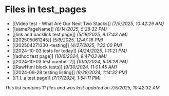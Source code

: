 # Files in test_pages

- [[Video test - What Are Our Next Two Stacks]] *(7/5/2025, 10:42:29 AM)*
- [[samePageName]] *(6/14/2025, 5:28:32 PM)*
- [[link and backlink test page]] *(5/19/2025, 9:17:43 AM)*
- [[202505061245]] *(5/6/2025, 12:47:16 PM)*
- [[202504271330 -testing]] *(4/27/2025, 1:32:00 PM)*
- [[2024-10-03 tests for today]] *(4/24/2025, 1:11:21 PM)*
- [[adhoc test page]] *(10/6/2024, 9:47:03 AM)*
- [[2024-10-03 test number 2]] *(10/3/2024, 6:18:28 PM)*
- [[RawHtml block tests]] *(9/30/2024, 11:01:45 AM)*
- [[2024-09-28 testing listing]] *(9/28/2024, 1:14:32 PM)*
- [[T.I. a test page]] *(7/17/2024, 1:54:11 PM)*

*This list contains 11 files and was last updated on 7/5/2025, 10:42:32 AM*